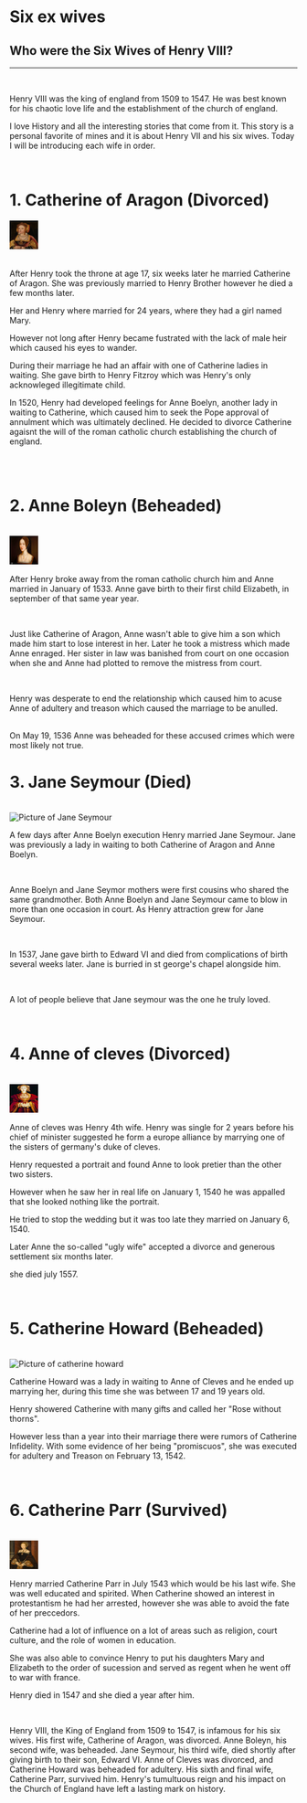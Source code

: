 # Six ex wives
## Who were the Six Wives of Henry VIII? 
<hr> 
<br> 

Henry VIII was the king of england from 1509 to 1547. He was best known for his chaotic love life and the establishment of the church of england. 

I love History and all the interesting stories that come from it. This story is a personal favorite of mines and it is about Henry VII and his six wives. Today I will be introducing each wife in order.   

<br>

# 1. Catherine of Aragon (Divorced) 

<img src="Images/Aragon.jpg" alt="Picture of catherine of aragon" width="50" height="50">  

<br>
<br> 

After Henry took the throne at age 17, six weeks later he married Catherine of Aragon. She was previously married to Henry Brother however he died a few months later. 


Her and Henry where married for 24 years, where they had a girl named Mary. 


However not long after Henry became fustrated with the lack of male heir which caused his eyes to wander. 


During their marriage he had an affair with one of Catherine ladies in waiting. She gave birth to Henry Fitzroy which was Henry's only acknowleged illegitimate child. 
 

In 1520, Henry had developed feelings for Anne Boelyn, another lady in waiting to Catherine, which caused him to seek the Pope approval of annulment which was ultimately declined. He decided to divorce Catherine agaisnt the will of the roman catholic church establishing the church of england. 

<br> <br>


# 2. Anne Boleyn (Beheaded)

<br> 
<img src="Images/anne.webp" alt="Picture of Anne Boleyn" width="50" height="50"> 

<br> 

After Henry broke away from the roman catholic church him and Anne married in January of 1533. Anne gave birth to their first child Elizabeth, in september of that same year
year. 

<br>


Just like Catherine of Aragon, Anne wasn't able to give him a son which made him start to lose interest in her. Later he took a mistress which made Anne enraged. Her sister in law was banished from court on one occasion when she and Anne had plotted to remove the mistress from court. 

<br>

Henry was desperate to end the relationship which caused him to acuse Anne of adultery and treason which caused the marriage to be anulled. 

<br>
On May 19, 1536 Anne was beheaded for these accused crimes which were most likely not true. 

<br>


# 3. Jane Seymour (Died)

<br>

<img src="Images/Jane.jpg" alt="Picture of Jane Seymour" width="50" height="50"> 

<br>

A few days after Anne Boelyn execution Henry married Jane Seymour. Jane was previously a lady in waiting to both Catherine of Aragon and Anne Boelyn. 

<br>

Anne Boelyn and Jane Seymor mothers were first cousins who shared the same grandmother. Both Anne Boelyn and Jane Seymour came to blow in more than one occasion in court. As Henry attraction grew for Jane Seymour. 

<br>

In 1537, Jane gave birth to Edward VI and died from complications of birth several weeks later. Jane is burried in st george's chapel alongside him. 

<br>

A lot of people believe that Jane seymour was the one he truly loved. 

<br>

# 4. Anne of cleves (Divorced)

<br>
<img src="Images/Annec.webp" alt="Picture of Anne of cleves" width="50" height="50"> 

<br> 

Anne of cleves was Henry 4th wife. Henry was single for 2 years before his chief of minister suggested he form a europe alliance by marrying one of the sisters of germany's duke of cleves. 

Henry requested a portrait and found Anne to look pretier than the other two sisters. 

However when he saw her in real life on January 1, 1540 he was appalled that she looked nothing like the portrait. 

He tried to stop the wedding but it was too late they married on January 6, 1540. 

Later Anne the so-called "ugly wife" accepted a divorce and generous settlement six months later. 

she died july 1557. 

<br>

# 5. Catherine Howard (Beheaded)

<br>
<img src="Images/catherine.avif" alt="Picture of catherine howard" width="50" height="50"> 
<br>

Catherine Howard was a lady in waiting to Anne of Cleves and he ended up marrying her, during this time she was between 17 and 19 years old. 

Henry showered Catherine with many gifts and called her "Rose without thorns". 

However less than a year into their marriage there were rumors of Catherine Infidelity. With some evidence of her being "promiscuos", she was executed for adultery and Treason on February 13, 1542. 


<br>

# 6. Catherine Parr (Survived) 

<br>
<img src="Images/parr.jpg" alt="Picture of Catherine parr" width="50" height="50"> 
<br>


Henry married Catherine Parr in July 1543 which would be his last wife. She was well educated and spirited. When Catherine showed an interest in protestantism he had her arrested, however she was able to avoid the fate of her preccedors. 

Catherine had a lot of influence on a lot of areas such as religion, court culture, and the role of women in education. 

She was also able to convince Henry to put his daughters Mary and Elizabeth to the order of sucession and served as regent when he went off to war with france. 

Henry died in 1547 and she died a year after him. 

<br>

Henry VIII, the King of England from 1509 to 1547, is infamous for his six wives. His first wife, Catherine of Aragon, was divorced. Anne Boleyn, his second wife, was beheaded. Jane Seymour, his third wife, died shortly after giving birth to their son, Edward VI. Anne of Cleves was divorced, and Catherine Howard was beheaded for adultery. His sixth and final wife, Catherine Parr, survived him. Henry's tumultuous reign and his impact on the Church of England have left a lasting mark on history. 



